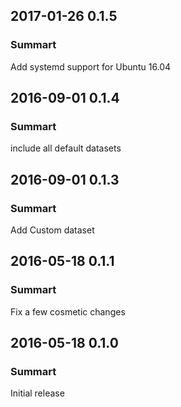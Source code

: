 ## 2017-01-26 0.1.5
### Summart
Add systemd support for Ubuntu 16.04

## 2016-09-01 0.1.4
### Summart
include all default datasets

## 2016-09-01 0.1.3
### Summart
Add Custom dataset

## 2016-05-18 0.1.1
### Summart
Fix a few cosmetic changes

## 2016-05-18 0.1.0
### Summart
Initial release

